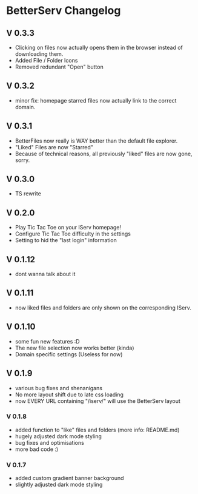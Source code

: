 # BetterServ Changelog

## V 0.3.3

- Clicking on files now actually opens them in the browser instead of downloading them.
- Added File / Folder Icons
- Removed redundant "Open" button

## V 0.3.2

- minor fix: homepage starred files now actually link to the correct domain.

## V 0.3.1

- BetterFiles now really is WAY better than the default file explorer.
- "Liked" Files are now "Starred"
- Because of technical reasons, all previously "liked" files are now gone, sorry.

## V 0.3.0

- TS rewrite

## V 0.2.0

- Play Tic Tac Toe on your IServ homepage!
- Configure Tic Tac Toe difficulty in the settings
- Setting to hid the "last login" information

## V 0.1.12

- dont wanna talk about it

## V 0.1.11

- now liked files and folders are only shown on the corresponding IServ.

## V 0.1.10

- some fun new features :D
- The new file selection now works better (kinda)
- Domain specific settings (Useless for now)

## V 0.1.9

- various bug fixes and shenanigans
- No more layout shift due to late css loading
- now EVERY URL containing "/iserv/" will use the BetterServ layout

### V 0.1.8

- added function to "like" files and folders (more info: README.md)
- hugely adjusted dark mode styling
- bug fixes and optimisations
- more bad code :)

### V 0.1.7

- added custom gradient banner background
- slightly adjusted dark mode styling